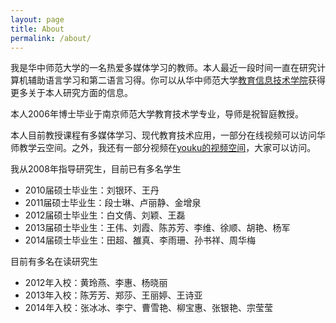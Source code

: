 ```yaml
---
layout: page
title: About
permalink: /about/
---
```


我是华中师范大学的一名热爱多媒体学习的教师。本人最近一段时间一直在研究计算机辅助语言学习和第二语言习得。你可以从华中师范大学[教育信息技术学院](http://it.ccnu.edu.cn/teacherdetail/index/57.html)获得更多关于本人研究方面的信息。

本人2006年博士毕业于南京师范大学教育技术学专业，导师是祝智庭教授。

本人目前教授课程有多媒体学习、现代教育技术应用，一部分在线视频可以访问华师教学云空间。之外，我还有一部分视频在[youku的视频空间](http://i.youku.com/u/UMzQyNDYwNjEy)，大家可以访问。

我从2008年指导研究生，目前已有多名学生

- 2010届硕士毕业生：刘银环、王丹
- 2011届硕士毕业生：段士琳、卢丽静、金增泉
- 2012届硕士毕业生：白文倩、刘颖、王磊
- 2013届硕士毕业生：王伟、刘霞、陈苏芳、李维、徐顺、胡艳、杨军
- 2014届硕士毕业生：田超、雒真、李雨珊、孙书祥、周华梅

目前有多名在读研究生

- 2012年入校：黄玲燕、李惠、杨晓丽
- 2013年入校：陈芳芳、郑莎、王丽婷、王诗亚
- 2014年入校：张冰冰、李宁、曹雪艳、柳宝惠、张银艳、宗莹莹